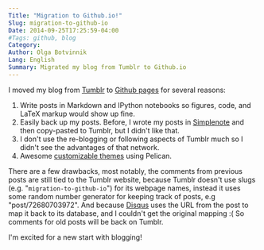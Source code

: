 ```yaml
---
Title: "Migration to Github.io!"
Slug: migration-to-github-io
Date: 2014-09-25T17:25:59-04:00
#Tags: github, blog
Category: 
Author: Olga Botvinnik
Lang: English
Summary: Migrated my blog from Tumblr to Github.io
---
```


I moved my blog from [Tumblr](http://www.tumblr.com/) to [Github pages](https://pages.github.com/) for several reasons:

1. Write posts in Markdown and IPython notebooks so figures, code, and LaTeX markup would show up fine.
2. Easily back up my posts. Before, I wrote my posts in [Simplenote](http://simplenote.com/) and then copy-pasted to Tumblr, but I didn't like that.
3. I don't use the re-blogging or following aspects of Tumblr much so I didn't see the advantages of that network.
4. Awesome [customizable themes](http://www.pelicanthemes.com/) using Pelican.

There are a few drawbacks, most notably, the comments from previous posts are still tied to the Tumblr website, because Tumblr doesn't use slugs (e.g. "`migration-to-github-io`") for its webpage names, instead it uses some random number generator for keeping track of posts, e.g "post/72680703972". And because [Disqus](https://disqus.com/) uses the URL from the post to map it back to its database, and I couldn't get the original mapping :( So comments for old posts will be back on Tumblr.

I'm excited for a new start with blogging!